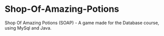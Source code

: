 # Shop-Of-Amazing-Potions
Shop Of Amazing Potions (SOAP) - A game made for the Database course, using MySql and Java.
